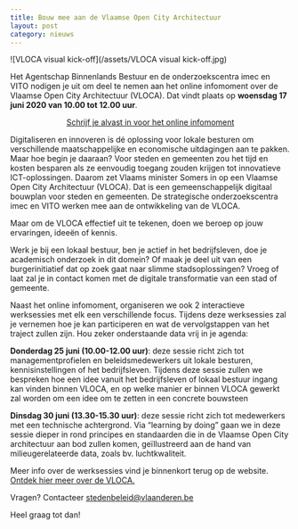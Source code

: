 ```yaml
---
title: Bouw mee aan de Vlaamse Open City Architectuur
layout: post
category: nieuws
---
```

![VLOCA visual kick-off](/assets/VLOCA visual kick-off.jpg)

Het Agentschap Binnenlands Bestuur en de onderzoekscentra imec en VITO nodigen je uit om deel te nemen aan het online infomoment over de Vlaamse Open City Architectuur (VLOCA). Dat vindt plaats op **woensdag 17 juni 2020 van 10.00 tot 12.00 uur**.  

<p align="center">
<a class="button" href="http://stedenbeleid.vlaanderen.be/inschrijving-online-infomoment-vloca">Schrijf je alvast in voor het online infomoment</a>
</p>

Digitaliseren en innoveren is dé oplossing voor lokale besturen om verschillende maatschappelijke en economische uitdagingen aan te pakken. Maar hoe begin je daaraan? Voor steden en gemeenten zou het tijd en kosten besparen als ze eenvoudig toegang zouden krijgen tot innovatieve ICT-oplossingen. Daarom zet Vlaams minister Somers in op een Vlaamse Open City Architectuur (VLOCA). Dat is een gemeenschappelijk digitaal bouwplan voor steden en gemeenten. De strategische onderzoekscentra imec en VITO werken mee aan de ontwikkeling van de VLOCA.

Maar om de VLOCA effectief uit te tekenen, doen we beroep op jouw ervaringen, ideeën of kennis.

Werk je bij een lokaal bestuur, ben je actief in het bedrijfsleven, doe je academisch onderzoek in dit domein? Of maak je deel uit van een burgerinitiatief dat op zoek gaat naar slimme stadsoplossingen? Vroeg of laat zal je in contact komen met de digitale transformatie van een stad of gemeente. 

Naast het online infomoment, organiseren we ook 2 interactieve werksessies met elk een verschillende focus. Tijdens deze werksessies zal je vernemen hoe je kan participeren en wat de vervolgstappen van het traject zullen zijn. Hou zeker onderstaande data vrij in je agenda: 

**Donderdag 25 juni (10.00-12.00 uur)**: deze sessie richt zich tot managementprofielen en beleidsmedewerkers uit lokale besturen, kennisinstellingen of het bedrijfsleven. Tijdens deze sessie zullen we bespreken hoe een idee vanuit het bedrijfsleven of lokaal bestuur ingang kan vinden binnen VLOCA, en op welke manier er binnen VLOCA gewerkt zal worden om een idee om te zetten in een concrete bouwsteen

**Dinsdag 30 juni (13.30-15.30 uur)**: deze sessie richt zich tot medewerkers met een technische achtergrond. Via “learning by doing” gaan we in deze sessie dieper in rond principes en standaarden die in de Vlaamse Open City architectuur aan bod zullen komen, geïllustreerd aan de hand van milieugerelateerde data, zoals bv. luchtkwaliteit.

Meer info over de werksessies vind je binnenkort terug op de website. [Ontdek hier meer over de VLOCA.](https://smart.flanders.be/vloca.html)

Vragen?
Contacteer [stedenbeleid@vlaanderen.be](mailto:stedenbeleid@vlaanderen.be)

Heel graag tot dan! 
